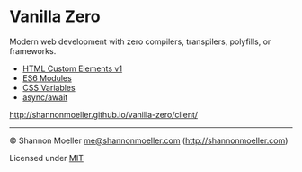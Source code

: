 # Vanilla Zero

Modern web development with zero compilers, transpilers, polyfills, or frameworks.

- [HTML Custom Elements v1](http://caniuse.com/#feat=custom-elementsv1)
- [ES6 Modules](http://caniuse.com/#feat=es6-module)
- [CSS Variables](http://caniuse.com/#feat=css-variables)
- [async/await](http://caniuse.com/#feat=async-functions)

http://shannonmoeller.github.io/vanilla-zero/client/

----

© Shannon Moeller <me@shannonmoeller.com> (http://shannonmoeller.com)

Licensed under [MIT](http://shannonmoeller.com/mit.txt)
